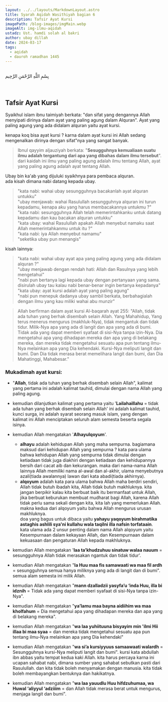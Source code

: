 ```yaml
---
layout: ../../layouts/MarkdownLayout.astro
title: Syarah Aqidah Wasithiyah bagian 6
description: Tafsir Ayat Kursi
imagePath: /blog-images/imgMain.webp
imageAlt: img-ilmu-aqidah
ustadz: Ust. hamdi solah al bakri
author: ubay dillah
date: 2024-03-17
tags:
  - aqidah
  - dauroh ramadhan 1445
---
```


<br>
<div class="font-arab-v1 font-bold text-4xl text-center"> بِسْمِ اللَّهِ الرَّحْمَنِ الرَّحِيم</div>
<br><br>

## Tafsir Ayat Kursi

Syaikhul islam ibnu taimiyah berkata: "dan sifat yang dengannya Allah menyipati dirinya dalam ayat yang paling agung dalam Alquran". Ayat yang paling agung yang ada didalam alquran yaitu ayat kursi. <br>

kenapa koq bisa ayat kursi ?
karna dalam ayat kursi ini Allah sedang mengenalkan dirinya dengan sifat"nya yang sangat banyak. <br>

> Ibnul qayyim aljauziyah berkata: "**Sesugguhnya kemualiaan suatu ilmu adalah tergantung dari apa yang dibahas dalam ilmu tersebut**". dari kaidah ini ilmu yang paling agung adalah ilmu tentang Allah, ayat yang paling agung adalah ayat tentang Allah.

Ubay bin ka'ab yang dijuluki syaikhnya para pembaca alquran. <br>
ada kisah dimana nabi datang kepada ubay.

> "kata nabi: wahai ubay sesungguhnya bacakanlah ayat alquran untukku" <br>
> "ubay menjawab: wahai Rasulullah sesungguhnya alquran ini turun kepadamu, kenapa aku yang harus membacakannya untukmu ?" <br>
> "kata nabi: sesungguhnya Allah telah memerintahkanku untuk datang kepadamu dan kau bacakan alquran untukku" <br>
> "kata ubay: wahai Rasulullah apakah Allah menyebut namaku saat Allah memerintahkanmu untuk itu ?" <br>
> "kata nabi: iya Allah menyebut namamu" <br>
> "seketika ubay pun menangis" <br>

kisah lainnya:

> "kata nabi: wahai ubay ayat apa yang paling agung yang ada didalam alquran ?" <br>
> "ubay menjawab dengan rendah hati: Allah dan Rasulnya yang lebih mengetahui" <br>
> "nabi pun bertanya lagi kepada ubay dengan pertanyaan yang sama. disirulah ubay tau kalau nabi benar-benar ingin bertanya kepadanya" <br>
> "kata ubay: ayat kursi adalah ayat yang paling agung" <br>
> "nabi pun menepuk dadanya ubay sambil berkata, berbahagialah dengan ilmu yang kau miliki wahai abu munzir"<br>

> Allah berfirman dalam ayat kursi Al-baqarah ayat 255: "Allah, tidak ada tuhan yang berhak disembah selain Allah. Yang Mahahidup, Yang terus menerus mengurus (makhluk-Nya), tidak mengantuk dan tidak tidur. Milik-Nya apa yang ada di langit dan apa yang ada di bumi. Tidak ada yang dapat memberi syafaat di sisi-Nya tanpa izin-Nya. Dia mengetahui apa yang dihadapan mereka dan apa yang di belakang mereka, dan mereka tidak mengetahui sesuatu apa pun tentang ilmu-Nya melainkan apa yang Dia kehendaki. Kursi-Nya meliputi langit dan bumi. Dan Dia tidak merasa berat memelihara langit dan bumi, dan Dia Mahatinggi, Mahabesar."

### Mukadimah ayat kursi:

- "**Allah**, tidak ada tuhan yang berhak disembah selain Allah", kalimat yang pertama ini adalah kalimat tauhid, dimulai dengan nama Allah yang paling agung.
- kemudian dilanjutkan kalimat yang pertama yaitu '**Lailahaillahu** = tidak ada tuhan yang berhak disembah selain Allah' ini adalah kalimat tauhid, kunci surga, ini adalah syarat seorang masuk islam, yang dengan kalimat ini Allah menciptakan seluruh alam semesta beserta segala isinya.
- kemudian Allah mengatakan '**Alhayulqoyum**'.

  - **alhayu** adalah kehidupan Allah yang maha sempurna. bagiamana maksud dari kehidupan Allah yang sempurna ? kata para ulama bahwa kehidupan Allah yang sempurna tidak dimulai dengan ketiadaan tidak juga diakhiri dengan ketiadaan dan kehidupannya bersih dari cacat aib dan kekurangan. maka dari nama-nama Allah lainnya Allah memiliki nama al-awal dan al-akhir, ulama menyebutnya azali(tiada awalannya) lawan dari kata abadi(tiada akhirnya).
  - **alqoyum** adalah kata para ulama bahwa Allah maha berdiri sendiri, Allah tidak butuh ibadah kita, Allah tidak butuh makhluknya. kita jangan berpikir kalau kita berbuat baik itu bermanfaat untuk Allah, jika berbuat keburukan membuat mudharat bagi Allah, karena Allah tidak perlu sama sekali dengan kita, kita lah yang memerlukan Allah. makna kedua dari alqoyum yaitu bahwa Allah mengurus urusan makhluknya. <br> doa yang bagus untuk dibaca yaitu **yahayu yaqoyum birahmatika astaghis ashlili sya'ni kullahu wala taqilni illa nafsin torfataain**. <br>
    kata ulama ada 2 unsur penting dalam nama Allah alqoyum yaitu Kesempurnaan dalam kekayaan Allah, dan Kesempurnaan dalam kekuasaan dan pengaturan Allah kepada makhluknya.

- kemudian Allah mengatakan '**laa ta’khudzuhuu sinatuw walaa nauum** = sesungguhnya Allah tidak merasakan ngantuk dan tidak tidur'.

- kemudian Allah mengatakan "**la Huu maa fis samawaati wa maa fil ardh** = sesungguhnya semua hanya miliknya yang ada di langit dan di bumi". semua alam semesta ini milik Allah.

- kemudian Allah mengatakan "**mann dzalladzii yasyfa’u ‘inda Huu, illa bi idznih** = Tidak ada yang dapat memberi syafaat di sisi-Nya tanpa izin-Nya".

- kemudian Allah mengatakan "**ya’lamu maa bayna aidiihim wa maa kholfahum** = Dia mengetahui apa yang dihadapan mereka dan apa yang di belakang mereka".

- kemudian Allah mengatakan "**wa laa yuhiituuna bisyayim min 'ilmi Hii illaa bi maa syaa** = dan mereka tidak mengetahui sesuatu apa pun tentang ilmu-Nya melainkan apa yang Dia kehendaki"

- kemudian Allah mengatakan "**wa si’a kursiyyuus samaawaati walardh** = Sesungguhnya kursi-Nya meliputi langit dan bumi". kursi kata abdullah ibn abbas yaitu tempat kedua kaki Allah. kita harus percaya karna ini ucapan sahabat nabi, dimana sumber yang sahabat sebutkan pasti dari Rasulullah. dan kita tidak boleh menyamakan dengan manusia. kita tidak boleh membayangkan bentuknya dan hakikatnya.

- kemudian Allah mengatakan "**wa laa yauudlu Huu hifdzuhumaa, wa Huwal ‘aliyyul ‘adziiim** = dan Allah tidak merasa berat untuk mengurus, menjaga langit dan bumi".

